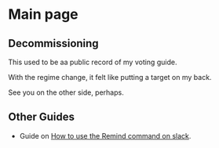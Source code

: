 # Main page
## Decommissioning
This used to be aa public record of my voting guide.

With the regime change, it felt like putting a target on my back.

See you on the other side, perhaps.


## Other Guides
- Guide on [How to use the Remind command on slack](HowToUseRemindCommandOnSlack/).
